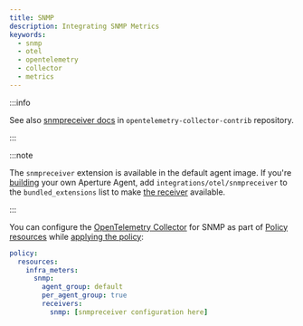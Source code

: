 ```yaml
---
title: SNMP
description: Integrating SNMP Metrics
keywords:
  - snmp
  - otel
  - opentelemetry
  - collector
  - metrics
---
```


:::info

See also [snmpreceiver docs][receiver] in `opentelemetry-collector-contrib`
repository.

:::

:::note

The `snmpreceiver` extension is available in the default agent image. If you're
[building][build] your own Aperture Agent, add `integrations/otel/snmpreceiver`
to the `bundled_extensions` list to make [the receiver][receiver] available.

:::

You can configure the [OpenTelemetry Collector][opentelemetry-collector] for
SNMP as part of [Policy resources][policy-resources] while [applying the
policy][applying-policy]:

```yaml
policy:
  resources:
    infra_meters:
      snmp:
        agent_group: default
        per_agent_group: true
        receivers:
          snmp: [snmpreceiver configuration here]
```

[build]: /reference/aperturectl/build/agent/agent.md
[receiver]:
  https://github.com/open-telemetry/opentelemetry-collector-contrib/tree/main/receiver/snmpreceiver
[opentelemetry-collector]: /reference/configuration/spec.md#telemetry-collector
[applying-policy]: /use-cases/use-cases.md
[policy-resources]: /reference/configuration/spec.md#resources
